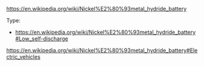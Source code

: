 https://en.wikipedia.org/wiki/Nickel%E2%80%93metal_hydride_battery

Type:
- https://en.wikipedia.org/wiki/Nickel%E2%80%93metal_hydride_battery#Low_self-discharge

https://en.wikipedia.org/wiki/Nickel%E2%80%93metal_hydride_battery#Electric_vehicles
